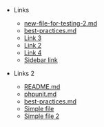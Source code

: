 - Links 
    - [new-file-for-testing-2.md](new-file-for-testing-2.md) 
    - [best-practices.md](best-practices.md) 
    - [Link 3](file.md) 
    - [Link 2](file.md) 
    - [Link 4](file.md) 
    - [Sidebar link](SIDEBAR.md) 

- Links 2
    - [README.md](README.md) 
    - [phpunit.md](phpunit.md) 
    - [best-practices.md](best-practices.md) 
    - [Simple file](file.md) 
    - [Simple file 2](file.md) 


